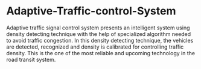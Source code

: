 # Adaptive-Traffic-control-System
Adaptive traffic signal control system presents an intelligent  system using density detecting technique with the help of specialized algorithm needed to avoid traffic congestion. In this density detecting technique, the vehicles are detected, recognized and density is calibrated for controlling traffic density. This is the one of the most reliable and upcoming technology in the road transit system.
